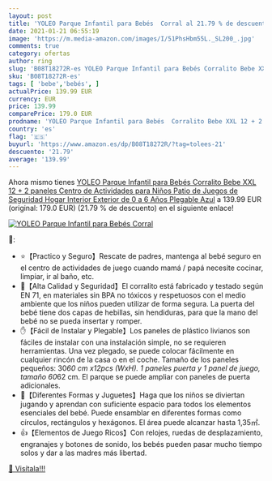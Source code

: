 ```yaml
---
layout: post
title: 'YOLEO Parque Infantil para Bebés  Corral al 21.79 % de descuento'
date: 2021-01-21 06:55:19
image: 'https://m.media-amazon.com/images/I/51PhsHbm55L._SL200_.jpg'
comments: true
category: ofertas
author: ring
slug: 'B08T18272R-es YOLEO Parque Infantil para Bebés Corralito Bebe XXL 12 + 2...'
sku: 'B08T18272R-es'
tags: [ 'bebe','bebés', ]
actualPrice: 139.99 EUR
currency: EUR
price: 139.99
comparePrice: 179.0 EUR
prodname: 'YOLEO Parque Infantil para Bebés  Corralito Bebe XXL 12 + 2 paneles  Centro de Actividades para Niños  Patio de Juegos de Seguridad Hogar Interior Exterior de 0 a 6 Años  Plegable  Azul'
country: 'es'
flag: '🇪🇸'
buyurl: 'https://www.amazon.es/dp/B08T18272R/?tag=tolees-21'
descuento: '21.79'
average: '139.99'
---
```


Ahora mismo tienes [YOLEO Parque Infantil para Bebés  Corralito Bebe XXL 12 + 2 paneles  Centro de Actividades para Niños  Patio de Juegos de Seguridad Hogar Interior Exterior de 0 a 6 Años  Plegable  Azul](https://www.amazon.es/dp/B08T18272R/?tag=tolees-21) a 139.99 EUR (original: 179.0 EUR) (21.79 %  de descuento) en el siguiente enlace!

[![YOLEO Parque Infantil para Bebés  Corral](https://m.media-amazon.com/images/I/51PhsHbm55L._SL200_.jpg)](https://www.amazon.es/dp/B08T18272R/?tag=tolees-21)

🔎:

- ⭐【Practico y Seguro】Rescate de padres, mantenga al bebé seguro en el centro de actividades de juego cuando mamá / papá necesite cocinar, limpiar, ir al baño, etc.
- 👶【Alta Calidad y Seguridad】El corralito está fabricado y testado según EN 71, en materiales sin BPA no tóxicos y respetuosos con el medio ambiente que los niños pueden utilizar de forma segura. La puerta del bebé tiene dos capas de hebillas, sin hendiduras, para que la mano del bebé no se pueda insertar y romper.
- ✋【Fácil de Instalar y Plegable】Los paneles de plástico livianos son fáciles de instalar con una instalación simple, no se requieren herramientas. Una vez plegado, se puede colocar fácilmente en cualquier rincón de la casa o en el coche. Tamaño de los paneles pequeños: 30*60 cm x12pcs (WxH). 1 paneles puerta y 1 panel de juego, tamaño 60*62 cm. El parque se puede ampliar con paneles de puerta adicionales.
- 💛【Diferentes Formas y Juguetes】Haga que los niños se diviertan jugando y aprendan con suficiente espacio para todos los elementos esenciales del bebé. Puede ensamblar en diferentes formas como círculos, rectángulos y hexágonos. El área puede alcanzar hasta 1,35㎡.
- 👍【Elementos de Juego Ricos】Con relojes, ruedas de desplazamiento, engranajes y botones de sonido, los bebés pueden pasar mucho tiempo solos y dar a las madres más libertad.

[🛒 Visítala!!!](https://www.amazon.es/dp/B08T18272R/?tag=tolees-21)
